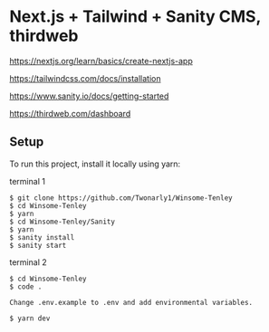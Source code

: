 # Next.js + Tailwind + Sanity CMS, thirdweb

https://nextjs.org/learn/basics/create-nextjs-app

https://tailwindcss.com/docs/installation

https://www.sanity.io/docs/getting-started

https://thirdweb.com/dashboard


## Setup
To run this project, install it locally using yarn:

terminal 1

```
$ git clone https://github.com/Twonarly1/Winsome-Tenley
$ cd Winsome-Tenley
$ yarn
$ cd Winsome-Tenley/Sanity
$ yarn
$ sanity install
$ sanity start
```
terminal 2

```
$ cd Winsome-Tenley
$ code .

Change .env.example to .env and add environmental variables.

$ yarn dev
```

